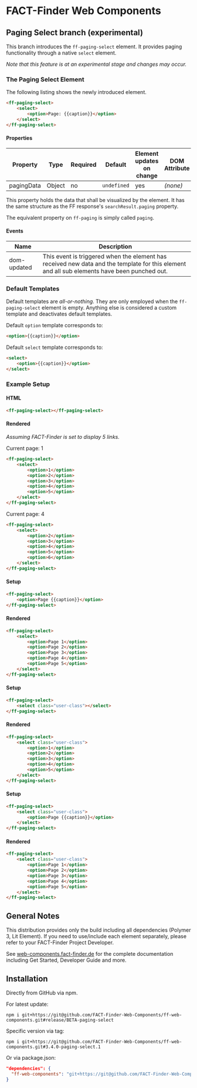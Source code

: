 FACT-Finder Web Components
==========================
Paging Select branch (experimental)
-----------------------------------

This branch introduces the `ff-paging-select` element. It provides paging functionality through a native `select` element.

_Note that this feature is at an experimental stage and changes may occur._

### The Paging Select Element

The following listing shows the newly introduced element.

```html
<ff-paging-select>
    <select>
        <option>Page: {{caption}}</option>
    </select>
</ff-paging-select>
```

#### Properties

Property | Type | Required | Default | Element updates on change | DOM Attribute
-------- | ---- | -------- | ------- | ------------------------- | -------------
pagingData | Object | no   | `undefined` | yes                   | _(none)_

This property holds the data that shall be visualized by the element. It has the same structure as the FF response's `searchResult.paging` property.

The equivalent property on `ff-paging` is simply called `paging`.

#### Events

Name | Description
---- | -----------
dom-updated | This event is triggered when the element has received new data and the template for this element and all sub elements have been punched out.

### Default Templates

Default templates are _all-or-nothing_. They are only employed when the `ff-paging-select` element is empty. Anything else is considered a custom template and deactivates default templates.

Default `option` template corresponds to:
```html
<option>{{caption}}</option>
```

Default `select` template corresponds to:
```html
<select>
    <option>{{caption}}</option>
</select>
```

### Example Setup

#### HTML
```html
<ff-paging-select></ff-paging-select>
```

#### Rendered

_Assuming FACT-Finder is set to display 5 links._

Current page: 1
```html
<ff-paging-select>
    <select>
        <option>1</option>
        <option>2</option>
        <option>3</option>
        <option>4</option>
        <option>5</option>
    </select>
</ff-paging-select>
```

Current page: 4
```html
<ff-paging-select>
    <select>
        <option>2</option>
        <option>3</option>
        <option>4</option>
        <option>5</option>
        <option>6</option>
    </select>
</ff-paging-select>
```

#### Setup

```html
<ff-paging-select>
    <option>Page {{caption}}</option>
</ff-paging-select>
```

#### Rendered

```html
<ff-paging-select>
    <select>
        <option>Page 1</option>
        <option>Page 2</option>
        <option>Page 3</option>
        <option>Page 4</option>
        <option>Page 5</option>
    </select>
</ff-paging-select>
```

#### Setup

```html
<ff-paging-select>
    <select class="user-class"></select>
</ff-paging-select>
```

#### Rendered

```html
<ff-paging-select>
    <select class="user-class">
        <option>1</option>
        <option>2</option>
        <option>3</option>
        <option>4</option>
        <option>5</option>
    </select>
</ff-paging-select>
```

#### Setup

```html
<ff-paging-select>
    <select class="user-class">
        <option>Page {{caption}}</option>
    </select>
</ff-paging-select>
```

#### Rendered

```html
<ff-paging-select>
    <select class="user-class">
        <option>Page 1</option>
        <option>Page 2</option>
        <option>Page 3</option>
        <option>Page 4</option>
        <option>Page 5</option>
    </select>
</ff-paging-select>
```

## General Notes

This distribution provides only the build including all dependencies (Polymer 3, Lit Element). If you need to use/include each element separately, please refer to your FACT-Finder Project Developer.

See [web-components.fact-finder.de](http://web-components.fact-finder.de/) for the complete documentation including Get Started, Developer Guide and more.

## Installation

Directly from GitHub via npm.

For latest update:
```
npm i git+https://git@github.com/FACT-Finder-Web-Components/ff-web-components.git#release/BETA-paging-select
```

Specific version via tag:
```
npm i git+https://git@github.com/FACT-Finder-Web-Components/ff-web-components.git#3.4.0-paging-select.1
```

Or via package.json:
```json
"dependencies": {
  "ff-web-components": "git+https://git@github.com/FACT-Finder-Web-Components/ff-web-components.git#release/BETA-paging-select"
}
```

